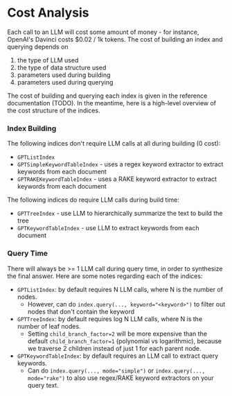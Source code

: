 # Cost Analysis

Each call to an LLM will cost some amount of money - for instance, OpenAI's Davinci costs $0.02 / 1k tokens. The cost of building an index and querying depends on 
1. the type of LLM used
2. the type of data structure used
3. parameters used during building 
4. parameters used during querying

The cost of building and querying each index is given in the reference documentation (TODO). In the meantime, here is a high-level overview of the cost structure of the indices.

### Index Building

The following indices don't require LLM calls at all during building (0 cost):
- `GPTListIndex`
- `GPTSimpleKeywordTableIndex` - uses a regex keyword extractor to extract keywords from each document
- `GPTRAKEKeywordTableIndex` - uses a RAKE keyword extractor to extract keywords from each document

The following indices do require LLM calls during build time:
- `GPTTreeIndex` - use LLM to hierarchically summarize the text to build the tree
- `GPTKeywordTableIndex` - use LLM to extract keywords from each document


### Query Time

There will always be >= 1 LLM call during query time, in order to synthesize the final answer. Here are some notes regarding each of the indices:
- `GPTListIndex`: by default requires N LLM calls, where N is the number of nodes.
    - However, can do `index.query(..., keyword="<keyword>")` to filter out nodes that don't contain the keyword
- `GPTTreeIndex`: by default requires log N LLM calls, where N is the number of leaf nodes. 
    - Setting `child_branch_factor=2` will be more expensive than the default `child_branch_factor=1` (polynomial vs logarithmic), because we traverse 2 children instead of just 1 for each parent node.
- `GPTKeywordTableIndex`: by default requires an LLM call to extract query keywords.
    - Can do `index.query(..., mode="simple")` or `index.query(..., mode="rake")` to also use regex/RAKE keyword extractors on your query text.